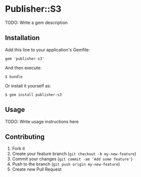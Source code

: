 # Publisher::S3

TODO: Write a gem description

## Installation

Add this line to your application's Gemfile:

    gem 'publisher-s3'

And then execute:

    $ bundle

Or install it yourself as:

    $ gem install publisher-s3

## Usage

TODO: Write usage instructions here

## Contributing

1. Fork it
2. Create your feature branch (`git checkout -b my-new-feature`)
3. Commit your changes (`git commit -am 'Add some feature'`)
4. Push to the branch (`git push origin my-new-feature`)
5. Create new Pull Request
